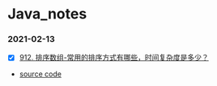 # Java_notes
### 2021-02-13
- [x] [912. 排序数组-常用的排序方式有哪些，时间复杂度是多少？](https://leetcode-cn.com/problems/sort-an-array/)
* [source code](https://github.com/weitingyuk/LeetCode-Notes-Waiting/blob/main/2020-02-13/SortArrayHeapSort912.java)
